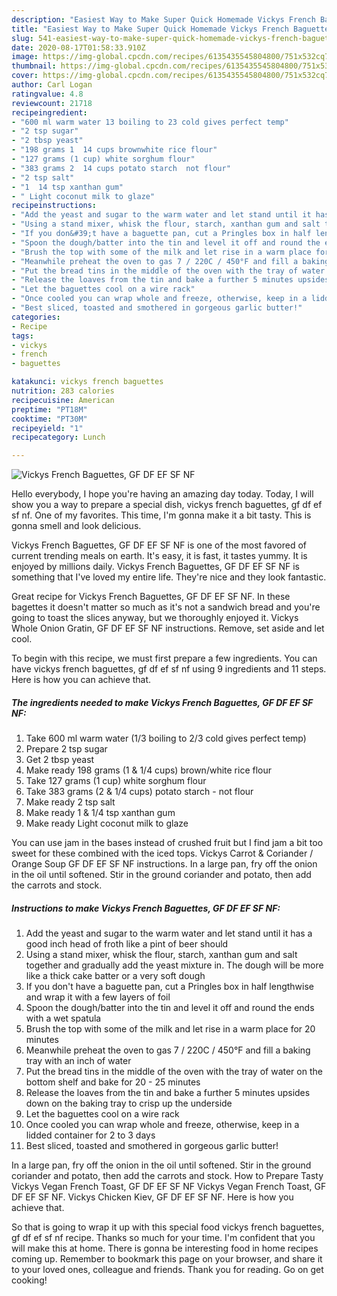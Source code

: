 ```yaml
---
description: "Easiest Way to Make Super Quick Homemade Vickys French Baguettes, GF DF EF SF NF"
title: "Easiest Way to Make Super Quick Homemade Vickys French Baguettes, GF DF EF SF NF"
slug: 541-easiest-way-to-make-super-quick-homemade-vickys-french-baguettes-gf-df-ef-sf-nf
date: 2020-08-17T01:58:33.910Z
image: https://img-global.cpcdn.com/recipes/6135435545804800/751x532cq70/vickys-french-baguettes-gf-df-ef-sf-nf-recipe-main-photo.jpg
thumbnail: https://img-global.cpcdn.com/recipes/6135435545804800/751x532cq70/vickys-french-baguettes-gf-df-ef-sf-nf-recipe-main-photo.jpg
cover: https://img-global.cpcdn.com/recipes/6135435545804800/751x532cq70/vickys-french-baguettes-gf-df-ef-sf-nf-recipe-main-photo.jpg
author: Carl Logan
ratingvalue: 4.8
reviewcount: 21718
recipeingredient:
- "600 ml warm water 13 boiling to 23 cold gives perfect temp"
- "2 tsp sugar"
- "2 tbsp yeast"
- "198 grams 1  14 cups brownwhite rice flour"
- "127 grams (1 cup) white sorghum flour"
- "383 grams 2  14 cups potato starch  not flour"
- "2 tsp salt"
- "1  14 tsp xanthan gum"
- " Light coconut milk to glaze"
recipeinstructions:
- "Add the yeast and sugar to the warm water and let stand until it has a good inch head of froth like a pint of beer should"
- "Using a stand mixer, whisk the flour, starch, xanthan gum and salt together and gradually add the yeast mixture in. The dough will be more like a thick cake batter or a very soft dough"
- "If you don&#39;t have a baguette pan, cut a Pringles box in half lengthwise and wrap it with a few layers of foil"
- "Spoon the dough/batter into the tin and level it off and round the ends with a wet spatula"
- "Brush the top with some of the milk and let rise in a warm place for 20 minutes"
- "Meanwhile preheat the oven to gas 7 / 220C / 450°F and fill a baking tray with an inch of water"
- "Put the bread tins in the middle of the oven with the tray of water on the bottom shelf and bake for 20 - 25 minutes"
- "Release the loaves from the tin and bake a further 5 minutes upsides down on the baking tray to crisp up the underside"
- "Let the baguettes cool on a wire rack"
- "Once cooled you can wrap whole and freeze, otherwise, keep in a lidded container for 2 to 3 days"
- "Best sliced, toasted and smothered in gorgeous garlic butter!"
categories:
- Recipe
tags:
- vickys
- french
- baguettes

katakunci: vickys french baguettes 
nutrition: 283 calories
recipecuisine: American
preptime: "PT18M"
cooktime: "PT30M"
recipeyield: "1"
recipecategory: Lunch

---
```



![Vickys French Baguettes, GF DF EF SF NF](https://img-global.cpcdn.com/recipes/6135435545804800/751x532cq70/vickys-french-baguettes-gf-df-ef-sf-nf-recipe-main-photo.jpg)

Hello everybody, I hope you're having an amazing day today. Today, I will show you a way to prepare a special dish, vickys french baguettes, gf df ef sf nf. One of my favorites. This time, I'm gonna make it a bit tasty. This is gonna smell and look delicious.

Vickys French Baguettes, GF DF EF SF NF is one of the most favored of current trending meals on earth. It's easy, it is fast, it tastes yummy. It is enjoyed by millions daily. Vickys French Baguettes, GF DF EF SF NF is something that I've loved my entire life. They're nice and they look fantastic.

Great recipe for Vickys French Baguettes, GF DF EF SF NF. In these bagettes it doesn&#39;t matter so much as it&#39;s not a sandwich bread and you&#39;re going to toast the slices anyway, but we thoroughly enjoyed it. Vickys Whole Onion Gratin, GF DF EF SF NF instructions. Remove, set aside and let cool.


To begin with this recipe, we must first prepare a few ingredients. You can have vickys french baguettes, gf df ef sf nf using 9 ingredients and 11 steps. Here is how you can achieve that.

<!--inarticleads1-->

##### The ingredients needed to make Vickys French Baguettes, GF DF EF SF NF:

1. Take 600 ml warm water (1/3 boiling to 2/3 cold gives perfect temp)
1. Prepare 2 tsp sugar
1. Get 2 tbsp yeast
1. Make ready 198 grams (1 &amp; 1/4 cups) brown/white rice flour
1. Take 127 grams (1 cup) white sorghum flour
1. Take 383 grams (2 &amp; 1/4 cups) potato starch - not flour
1. Make ready 2 tsp salt
1. Make ready 1 &amp; 1/4 tsp xanthan gum
1. Make ready  Light coconut milk to glaze


You can use jam in the bases instead of crushed fruit but I find jam a bit too sweet for these combined with the iced tops. Vickys Carrot &amp; Coriander / Orange Soup GF DF EF SF NF instructions. In a large pan, fry off the onion in the oil until softened. Stir in the ground coriander and potato, then add the carrots and stock. 

<!--inarticleads2-->

##### Instructions to make Vickys French Baguettes, GF DF EF SF NF:

1. Add the yeast and sugar to the warm water and let stand until it has a good inch head of froth like a pint of beer should
1. Using a stand mixer, whisk the flour, starch, xanthan gum and salt together and gradually add the yeast mixture in. The dough will be more like a thick cake batter or a very soft dough
1. If you don&#39;t have a baguette pan, cut a Pringles box in half lengthwise and wrap it with a few layers of foil
1. Spoon the dough/batter into the tin and level it off and round the ends with a wet spatula
1. Brush the top with some of the milk and let rise in a warm place for 20 minutes
1. Meanwhile preheat the oven to gas 7 / 220C / 450°F and fill a baking tray with an inch of water
1. Put the bread tins in the middle of the oven with the tray of water on the bottom shelf and bake for 20 - 25 minutes
1. Release the loaves from the tin and bake a further 5 minutes upsides down on the baking tray to crisp up the underside
1. Let the baguettes cool on a wire rack
1. Once cooled you can wrap whole and freeze, otherwise, keep in a lidded container for 2 to 3 days
1. Best sliced, toasted and smothered in gorgeous garlic butter!


In a large pan, fry off the onion in the oil until softened. Stir in the ground coriander and potato, then add the carrots and stock. How to Prepare Tasty Vickys Vegan French Toast, GF DF EF SF NF Vickys Vegan French Toast, GF DF EF SF NF. Vickys Chicken Kiev, GF DF EF SF NF. Here is how you achieve that. 

So that is going to wrap it up with this special food vickys french baguettes, gf df ef sf nf recipe. Thanks so much for your time. I'm confident that you will make this at home. There is gonna be interesting food in home recipes coming up. Remember to bookmark this page on your browser, and share it to your loved ones, colleague and friends. Thank you for reading. Go on get cooking!

